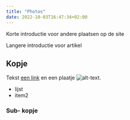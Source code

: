 ```yaml
---
title: "Photos"
date: 2022-10-03T16:47:34+02:00
---
```


Korte introductie voor andere plaatsen op de site
<!--more-->
Langere introductie voor artikel

## Kopje
Tekst [een link](http://www.example.com) en een plaatje ![alt-text](http://url.to/plaatje.jpg).

- lijst
- item2

### Sub- kopje
